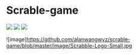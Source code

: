 # Scrable-game
![](https://img.shields.io/badge/Communication-TCP-green.svg)
![](https://img.shields.io/badge/UI-JavaFX-blue.svg)
![](https://img.shields.io/badge/Language-java9-orange.svg)

![image]https://github.com/alanwangwyz/scrable-game/blob/master/image/Scrabble-Logo-Small.jpg
